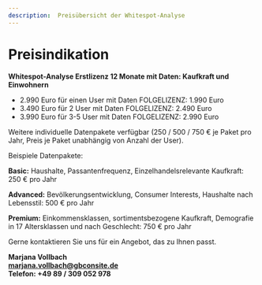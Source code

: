 ```yaml
---
description:  Preisübersicht der Whitespot-Analyse
---
```


# Preisindikation

**Whitespot-Analyse Erstlizenz 12 Monate mit Daten: Kaufkraft und Einwohnern**

- 2.990 Euro für einen User mit Daten       FOLGELIZENZ: 1.990 Euro
- 3.490 Euro für 2 User mit Daten           FOLGELIZENZ: 2.490 Euro
- 3.990 Euro für 3-5 User mit Daten         FOLGELIZENZ: 2.990 Euro


Weitere individuelle Datenpakete verfügbar (250 / 500 / 750 € je Paket pro Jahr, Preis je Paket unabhängig von Anzahl der User).


Beispiele Datenpakete:

**Basic:** Haushalte, Passantenfrequenz, Einzelhandelsrelevante Kaufkraft: 250 € pro Jahr

**Advanced:** Bevölkerungsentwicklung, Consumer Interests, Haushalte nach Lebensstil: 500 € pro Jahr

**Premium:** Einkommensklassen, sortimentsbezogene Kaufkraft, Demografie in 17 Altersklassen und nach Geschlecht: 750 € pro Jahr



Gerne kontaktieren Sie uns für ein Angebot, das zu Ihnen passt.

**Marjana Vollbach<br>
[marjana.vollbach@gbconsite.de](mailto:marjana.vollbach@gbconsite.de)<br>
Telefon: +49 89 / 309 052 978**

